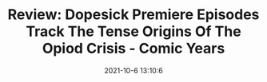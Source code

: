 ---
"title": "Review: Dopesick Premiere Episodes Track The Tense Origins Of The Opiod Crisis - Comic Years"
"date": "2021-10-6 13:10:6"
"feed_name": "GOOGLENEWSMINING"
"feed_website": "https://news.google.com/search?q=mining%2Bincident&hl=en-US&gl=US&ceid=US:en"
"feed_rss": "https://news.google.com/rss/search?q=mining%2Bincident&hl=en-US&gl=US&ceid=US:en"
"link": "https://comicyears.com/tv-shows/dopesick-premiere-episodes/"
"source": "{'href': 'https://comicyears.com', 'title': 'Comic Years'}"
"file": "_posts/2021-1-1-2d17915d57ebab37b593c4247465ba2088a4b16c.md"
"accident": "0"
"drilling": "0"
"dead": "0"
"injured": "0"
"arrested": "0"
"place": "unknown place"
"where": "unknown site"
"causes": "unknown"
"place_uri": "unknown place"
---